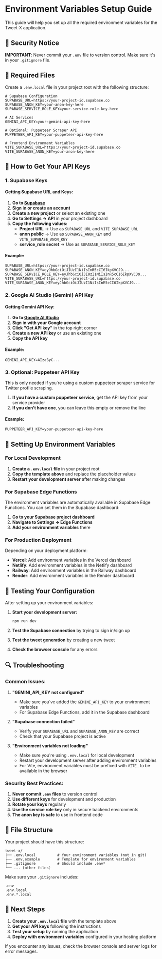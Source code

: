 # Environment Variables Setup Guide

This guide will help you set up all the required environment variables for the Tweet-X application.

## 🚨 Security Notice

**IMPORTANT**: Never commit your `.env` file to version control. Make sure it's in your `.gitignore` file.

## 📁 Required Files

Create a `.env.local` file in your project root with the following structure:

```env
# Supabase Configuration
SUPABASE_URL=https://your-project-id.supabase.co
SUPABASE_ANON_KEY=your-anon-key-here
SUPABASE_SERVICE_ROLE_KEY=your-service-role-key-here

# AI Services
GEMINI_API_KEY=your-gemini-api-key-here

# Optional: Puppeteer Scraper API
PUPPETEER_API_KEY=your-puppeteer-api-key-here

# Frontend Environment Variables
VITE_SUPABASE_URL=https://your-project-id.supabase.co
VITE_SUPABASE_ANON_KEY=your-anon-key-here
```

## 🔑 How to Get Your API Keys

### 1. Supabase Keys

#### Getting Supabase URL and Keys:

1. **Go to [Supabase](https://supabase.com/)**
2. **Sign in or create an account**
3. **Create a new project** or select an existing one
4. **Go to Settings → API** in your project dashboard
5. **Copy the following values:**
   - **Project URL** → Use as `SUPABASE_URL` and `VITE_SUPABASE_URL`
   - **anon public** → Use as `SUPABASE_ANON_KEY` and `VITE_SUPABASE_ANON_KEY`
   - **service_role secret** → Use as `SUPABASE_SERVICE_ROLE_KEY`

#### Example:
```env
SUPABASE_URL=https://your-project-id.supabase.co
SUPABASE_ANON_KEY=eyJhbGciOiJIUzI1NiIsInR5cCI6IkpXVCJ9...
SUPABASE_SERVICE_ROLE_KEY=eyJhbGciOiJIUzI1NiIsInR5cCI6IkpXVCJ9...
VITE_SUPABASE_URL=https://your-project-id.supabase.co
VITE_SUPABASE_ANON_KEY=eyJhbGciOiJIUzI1NiIsInR5cCI6IkpXVCJ9...
```

### 2. Google AI Studio (Gemini) API Key

#### Getting Gemini API Key:

1. **Go to [Google AI Studio](https://aistudio.google.com/)**
2. **Sign in with your Google account**
3. **Click "Get API key"** in the top right corner
4. **Create a new API key** or use an existing one
5. **Copy the API key**

#### Example:
```env
GEMINI_API_KEY=AIzaSyC...
```

### 3. Optional: Puppeteer API Key

This is only needed if you're using a custom puppeteer scraper service for Twitter profile scraping.

1. **If you have a custom puppeteer service**, get the API key from your service provider
2. **If you don't have one**, you can leave this empty or remove the line

#### Example:
```env
PUPPETEER_API_KEY=your-puppeteer-api-key-here
```

## 🔧 Setting Up Environment Variables

### For Local Development

1. **Create a `.env.local` file** in your project root
2. **Copy the template above** and replace the placeholder values
3. **Restart your development server** after making changes

### For Supabase Edge Functions

The environment variables are automatically available in Supabase Edge Functions. You can set them in the Supabase dashboard:

1. **Go to your Supabase project dashboard**
2. **Navigate to Settings → Edge Functions**
3. **Add your environment variables** there

### For Production Deployment

Depending on your deployment platform:

- **Vercel**: Add environment variables in the Vercel dashboard
- **Netlify**: Add environment variables in the Netlify dashboard
- **Railway**: Add environment variables in the Railway dashboard
- **Render**: Add environment variables in the Render dashboard

## 🧪 Testing Your Configuration

After setting up your environment variables:

1. **Start your development server:**
   ```bash
   npm run dev
   ```

2. **Test the Supabase connection** by trying to sign in/sign up
3. **Test the tweet generation** by creating a new tweet
4. **Check the browser console** for any errors

## 🔍 Troubleshooting

### Common Issues:

1. **"GEMINI_API_KEY not configured"**
   - Make sure you've added the `GEMINI_API_KEY` to your environment variables
   - For Supabase Edge Functions, add it in the Supabase dashboard

2. **"Supabase connection failed"**
   - Verify your `SUPABASE_URL` and `SUPABASE_ANON_KEY` are correct
   - Check that your Supabase project is active

3. **"Environment variables not loading"**
   - Make sure you're using `.env.local` for local development
   - Restart your development server after adding environment variables
   - For Vite, environment variables must be prefixed with `VITE_` to be available in the browser

### Security Best Practices:

1. **Never commit `.env` files** to version control
2. **Use different keys** for development and production
3. **Rotate your keys** regularly
4. **Use the service role key** only in secure backend environments
5. **The anon key is safe** to use in frontend code

## 📝 File Structure

Your project should have this structure:

```
tweet-x/
├── .env.local          # Your environment variables (not in git)
├── .env.example        # Template for environment variables
├── .gitignore          # Should include .env*
└── ... (other files)
```

Make sure your `.gitignore` includes:
```
.env
.env.local
.env.*.local
```

## 🎯 Next Steps

1. **Create your `.env.local` file** with the template above
2. **Get your API keys** following the instructions
3. **Test your setup** by running the application
4. **Deploy with environment variables** configured in your hosting platform

If you encounter any issues, check the browser console and server logs for error messages. 